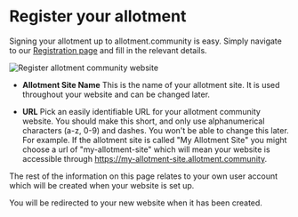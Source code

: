 # Register your allotment

Signing your allotment up to allotment.community is easy.  Simply navigate to our [Registration page](https://allotment.community/register-site) and fill in the relevant details.

![Register allotment community website](/screenshots/register-community.png)

- **Allotment Site Name** This is the name of your allotment site.  It is used throughout your website and can be changed later.

- **URL** Pick an easily identifiable URL for your allotment community website.  You should make this short, and only use alphanumerical characters (a-z, 0-9) and dashes.  You won't be able to change this later.  For example.  If the allotment site is called "My Allotment Site" you might choose a url of "my-allotment-site" which will mean your website is accessible through https://my-allotment-site.allotment.community.

The rest of the information on this page relates to your own user account which will be created when your website is set up.

You will be redirected to your new website when it has been created.